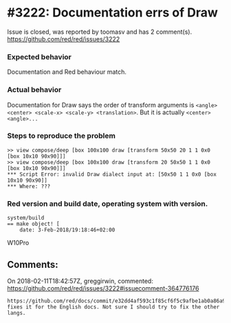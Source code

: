 
#3222: Documentation errs of Draw
================================================================================
Issue is closed, was reported by toomasv and has 2 comment(s).
<https://github.com/red/red/issues/3222>

### Expected behavior
Documentation and Red behaviour match.
### Actual behavior
Documentation for Draw says the order of transform arguments is `<angle> <center> <scale-x> <scale-y> <translation>`. But it is actually `<center> <angle>...`
### Steps to reproduce the problem
```
>> view compose/deep [box 100x100 draw [transform 50x50 20 1 1 0x0 [box 10x10 90x90]]]
>> view compose/deep [box 100x100 draw [transform 20 50x50 1 1 0x0 [box 10x10 90x90]]]
*** Script Error: invalid Draw dialect input at: [50x50 1 1 0x0 [box 10x10 90x90]]
*** Where: ???
```
### Red version and build date, operating system with version.
```
system/build
== make object! [
    date: 3-Feb-2018/19:18:46+02:00
```
W10Pro



Comments:
--------------------------------------------------------------------------------

On 2018-02-11T18:42:57Z, greggirwin, commented:
<https://github.com/red/red/issues/3222#issuecomment-364776176>

    https://github.com/red/docs/commit/e32dd4af593c1f85cf6f5c9afbe1ab0a86a94c11 fixes it for the English docs. Not sure I should try to fix the other langs.

